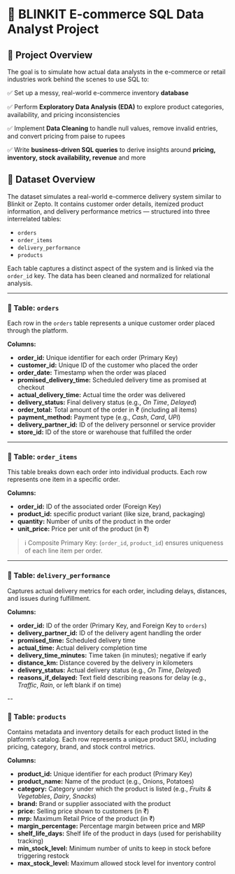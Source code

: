 # 🛒 BLINKIT E-commerce SQL Data Analyst Project

## 📌 Project Overview

The goal is to simulate how actual data analysts in the e-commerce or retail industries work behind the scenes to use SQL to:

✅ Set up a messy, real-world e-commerce inventory **database**

✅ Perform **Exploratory Data Analysis (EDA)** to explore product categories, availability, and pricing inconsistencies

✅ Implement **Data Cleaning** to handle null values, remove invalid entries, and convert pricing from paise to rupees

✅ Write **business-driven SQL queries** to derive insights around **pricing, inventory, stock availability, revenue** and more

## 📁 Dataset Overview

The dataset simulates a real-world e-commerce delivery system similar to Blinkit or Zepto. It contains customer order details, itemized product information, and delivery performance metrics — structured into three interrelated tables:

- `orders`
- `order_items`
- `delivery_performance`
- `products`

Each table captures a distinct aspect of the system and is linked via the `order_id` key. The data has been cleaned and normalized for relational analysis.

---

### 🧾 Table: `orders`

Each row in the `orders` table represents a unique customer order placed through the platform.

**Columns:**
- **order_id:** Unique identifier for each order (Primary Key)
- **customer_id:** Unique ID of the customer who placed the order
- **order_date:** Timestamp when the order was placed
- **promised_delivery_time:** Scheduled delivery time as promised at checkout
- **actual_delivery_time:** Actual time the order was delivered
- **delivery_status:** Final delivery status (e.g., *On Time*, *Delayed*)
- **order_total:** Total amount of the order in ₹ (including all items)
- **payment_method:** Payment type (e.g., *Cash*, *Card*, *UPI*)
- **delivery_partner_id:** ID of the delivery personnel or service provider
- **store_id:** ID of the store or warehouse that fulfilled the order

---

### 🧾 Table: `order_items`

This table breaks down each order into individual products. Each row represents one item in a specific order.

**Columns:**
- **order_id:** ID of the associated order (Foreign Key)
- **product_id:** specific product variant (like size, brand, packaging)
- **quantity:** Number of units of the product in the order
- **unit_price:** Price per unit of the product (in ₹)

> ℹ️ Composite Primary Key: (`order_id`, `product_id`) ensures uniqueness of each line item per order.

---

### 🧾 Table: `delivery_performance`

Captures actual delivery metrics for each order, including delays, distances, and issues during fulfillment.

**Columns:**
- **order_id:** ID of the order (Primary Key, and Foreign Key to `orders`)
- **delivery_partner_id:** ID of the delivery agent handling the order
- **promised_time:** Scheduled delivery time
- **actual_time:** Actual delivery completion time
- **delivery_time_minutes:** Time taken (in minutes); negative if early
- **distance_km:** Distance covered by the delivery in kilometers
- **delivery_status:** Actual delivery status (e.g., *On Time*, *Delayed*)
- **reasons_if_delayed:** Text field describing reasons for delay (e.g., *Traffic*, *Rain*, or left blank if on time)

-- 

### 🧾 Table: `products`

Contains metadata and inventory details for each product listed in the platform’s catalog. Each row represents a unique product SKU, including pricing, category, brand, and stock control metrics.

**Columns:**
- **product_id:** Unique identifier for each product (Primary Key)
- **product_name:** Name of the product (e.g., Onions, Potatoes)
- **category:** Category under which the product is listed (e.g., *Fruits & Vegetables*, *Dairy*, *Snacks*)
- **brand:** Brand or supplier associated with the product
- **price:** Selling price shown to customers (in ₹)
- **mrp:** Maximum Retail Price of the product (in ₹)
- **margin_percentage:** Percentage margin between price and MRP
- **shelf_life_days:** Shelf life of the product in days (used for perishability tracking)
- **min_stock_level:** Minimum number of units to keep in stock before triggering restock
- **max_stock_level:** Maximum allowed stock level for inventory control

